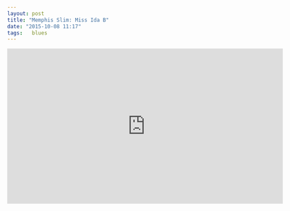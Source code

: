 ```yaml
---
layout: post
title: "Memphis Slim: Miss Ida B"
date: "2015-10-08 11:17"
tags:   blues
---
```


<iframe width="640" height="360" src="https://www.youtube.com/embed/Jw23IHWb-QA"frameborder="0"></iframe>
